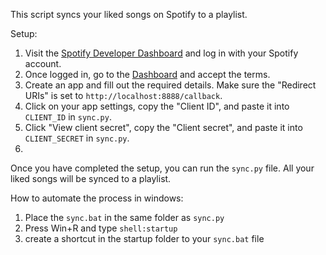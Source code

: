 This script syncs your liked songs on Spotify to a playlist.

Setup:

1. Visit the [Spotify Developer Dashboard](https://developer.spotify.com/) and log in with your Spotify account.
2. Once logged in, go to the [Dashboard](https://developer.spotify.com/dashboard) and accept the terms.
3. Create an app and fill out the required details. Make sure the "Redirect URIs" is set to `http://localhost:8888/callback`.
4. Click on your app settings, copy the "Client ID", and paste it into `CLIENT_ID` in `sync.py`.
5. Click "View client secret", copy the "Client secret", and paste it into `CLIENT_SECRET` in `sync.py`.
6. 
Once you have completed the setup, you can run the `sync.py` file. All your liked songs will be synced to a playlist.



How to automate the process in windows:

1. Place the `sync.bat` in the same folder as `sync.py`
2. Press Win+R and type `shell:startup`
3. create a shortcut in the startup folder to your `sync.bat` file
